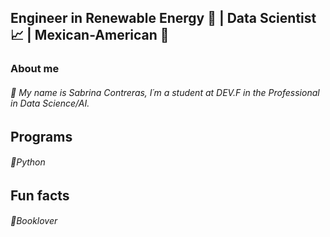 ## Engineer in Renewable Energy 🌱  | Data Scientist :chart_with_upwards_trend: | Mexican-American :round_pushpin:

### About me

###### :rose: My name is Sabrina Contreras, I´m a student at DEV.F in the Professional in Data Science/AI.

## Programs
###### :pushpin:Python


## Fun facts
###### :notebook_with_decorative_cover:Booklover 
###### 









<!--
**SABRIS13/SABRIS13** is a ✨ _special_ ✨ repository because its `README.md` (this file) appears on your GitHub profile.

Here are some ideas to get you started:

- 🔭 I’m currently working on ...
- 🌱 I’m currently learning ...
- 👯 I’m looking to collaborate on ...
- 🤔 I’m looking for help with ...
- 💬 Ask me about ...
- 📫 How to reach me: ...
- 😄 Pronouns: ...
- ⚡ Fun fact: ...
-->

